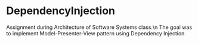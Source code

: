 # DependencyInjection
Assignment during Architecture of Software Systems class.\n
The goal was to implement Model-Presenter-View pattern using Dependency Injection
